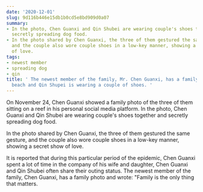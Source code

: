 ```yaml
---
date: '2020-12-01'
slug: 9d116b446e15db1b0cd5e8bd909d0a07
summary:
- In the photo, Chen Guanxi and Qin Shubei are wearing couple's shoes together and
  secretly spreading dog food.
- In the photo shared by Chen Guanxi, the three of them gestured the same gesture,
  and the couple also wore couple shoes in a low-key manner, showing a secret show
  of love.
tags:
- newest member
- spreading dog
- qin
title: ' The newest member of the family, Mr. Chen Guanxi, has a family photo by the
  beach and Qin Shupei is wearing a couple of shoes. '
---
```


 On November 24, Chen Guanxi showed a family photo of the three of them sitting on a reef in his personal social media platform. In the photo, Chen Guanxi and Qin Shubei are wearing couple's shoes together and secretly spreading dog food.

In the photo shared by Chen Guanxi, the three of them gestured the same gesture, and the couple also wore couple shoes in a low-key manner, showing a secret show of love.

It is reported that during this particular period of the epidemic, Chen Guanxi spent a lot of time in the company of his wife and daughter, Chen Guanxi and Qin Shubei often share their outing status. The newest member of the family, Chen Guanxi, has a family photo and wrote: "Family is the only thing that matters.

 
        